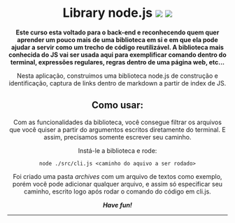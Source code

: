 <div align="center">

# Library node.js <img src="https://img.shields.io/badge/Node.js-339933?style=for-the-badge&logo=nodedotjs&logoColor=white"> <img src="https://img.shields.io/badge/npm-CB3837?style=for-the-badge&logo=npm&logoColor=white">

**Este curso esta voltado para o back-end e reconhecendo quem quer aprender um pouco mais de uma biblioteca em si e em que ela pode ajudar a servir como um trecho de código reutilizável. A biblioteca mais conhecida do JS vai ser usada aqui para exemplificar comando dentro do terminal, expressões regulares, regras dentro de uma página web, etc...**

Nesta aplicação, construimos uma biblioteca node.js de construção e identificação, captura de links dentro de markdown a partir de index de JS.

## **Como usar:**

Com as funcionalidades da biblioteca, você consegue filtrar os arquivos que você quiser a partir do argumentos escritos diretamente do terminal. E assim, precisamos somente escrever seu caminho.

Instá-le a biblioteca e rode:

```node
node ./src/cli.js <caminho do aquivo a ser rodado>
```

Foi criado uma pasta *archives* com um arquivo de textos como exemplo, porém você pode adicionar qualquer arquivo, e assim só especificar seu caminho, escrito logo após rodar o comando do código em cli.js.

***Have fun!***

---